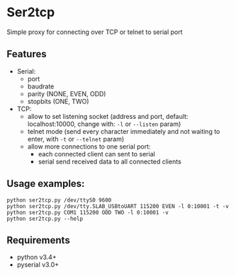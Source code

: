 # Ser2tcp
Simple proxy for connecting over TCP or telnet to serial port

## Features
- Serial:
  - port
  - baudrate
  - parity (NONE, EVEN, ODD)
  - stopbits (ONE, TWO)
- TCP:
  - allow to set listening socket (address and port, default: localhost:10000, change with: ```-l``` or ```--listen``` param)
  - telnet mode (send every character immediately and not waiting to enter, with ```-t``` or ```--telnet``` param)
  - allow more connections to one serial port:
    - each connected client can sent to serial
    - serial send received data to all connected clients

## Usage examples:
```
python ser2tcp.py /dev/ttyS0 9600
python ser2tcp.py /dev/tty.SLAB_USBtoUART 115200 EVEN -l 0:10001 -t -v
python ser2tcp.py COM1 115200 ODD TWO -l 0:10001 -v
python ser2tcp.py --help                                              
```

## Requirements
- python v3.4+
- pyserial v3.0+
